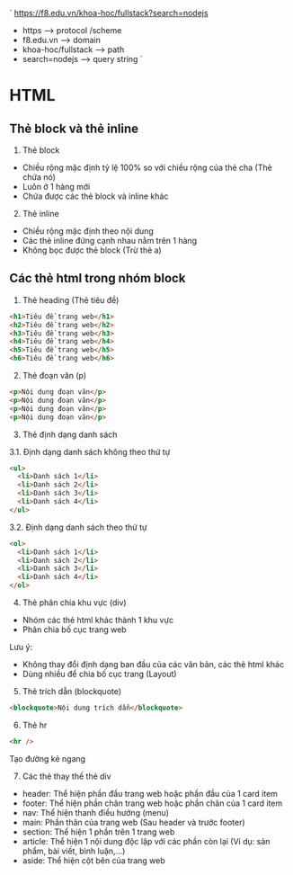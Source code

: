 `
https://f8.edu.vn/khoa-hoc/fullstack?search=nodejs

- https --> protocol /scheme
- f8.edu.vn --> domain
- khoa-hoc/fullstack --> path
- search=nodejs --> query string
  `

# HTML

## Thẻ block và thẻ inline

1. Thẻ block

- Chiều rộng mặc định tỷ lệ 100% so với chiều rộng của thẻ cha (Thẻ chứa nó)
- Luôn ở 1 hàng mới
- Chứa được các thẻ block và inline khác

2. Thẻ inline

- Chiều rộng mặc định theo nội dung
- Các thẻ inline đứng cạnh nhau nằm trên 1 hàng
- Không bọc được thẻ block (Trừ thẻ a)

## Các thẻ html trong nhóm block

1. Thẻ heading (Thẻ tiêu đề)

```html
<h1>Tiêu đề trang web</h1>
<h2>Tiêu đề trang web</h2>
<h3>Tiêu đề trang web</h3>
<h4>Tiêu đề trang web</h4>
<h5>Tiêu đề trang web</h5>
<h6>Tiêu đề trang web</h6>
```

2. Thẻ đoạn văn (p)

```html
<p>Nội dung đoạn văn</p>
<p>Nội dung đoạn văn</p>
<p>Nội dung đoạn văn</p>
<p>Nội dung đoạn văn</p>
```

3. Thẻ định dạng danh sách

3.1. Định dạng danh sách không theo thứ tự

```html
<ul>
  <li>Danh sách 1</li>
  <li>Danh sách 2</li>
  <li>Danh sách 3</li>
  <li>Danh sách 4</li>
</ul>
```

3.2. Định dạng danh sách theo thứ tự

```html
<ol>
  <li>Danh sách 1</li>
  <li>Danh sách 2</li>
  <li>Danh sách 3</li>
  <li>Danh sách 4</li>
</ol>
```

4. Thẻ phân chia khu vực (div)

- Nhóm các thẻ html khác thành 1 khu vực
- Phân chia bố cục trang web

Lưu ý:

- Không thay đổi định dạng ban đầu của các văn bản, các thẻ html khác
- Dùng nhiều để chia bố cục trang (Layout)

5. Thẻ trích dẫn (blockquote)

```html
<blockquote>Nội dung trích dẫn</blockquote>
```

6. Thẻ hr

```html
<hr />
```

Tạo đường kẻ ngang

7. Các thẻ thay thế thẻ div

- header: Thể hiện phần đầu trang web hoặc phần đầu của 1 card item
- footer: Thể hiện phần chân trang web hoặc phần chân của 1 card item
- nav: Thể hiện thanh điều hướng (menu)
- main: Phần thân của trang web (Sau header và trước footer)
- section: Thể hiện 1 phần trên 1 trang web
- article: Thể hiện 1 nội dung độc lập với các phần còn lại (Ví dụ: sản phẩm, bài viết, bình luận,...)
- aside: Thể hiện cột bên của trang web
